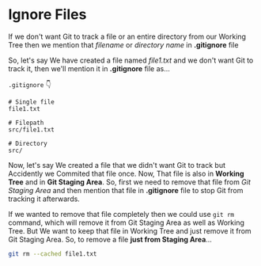 # Ignore Files

If we don't want Git to track a file or an entire directory from our Working Tree then we mention that _filename_ or _directory name_ in **.gitignore** file

So, let's say We have created a file named _file1.txt_ and we don't want Git to track it, then we'll mention it in **.gitignore** file as...

`.gitignore` 👇

```
# Single file
file1.txt

# Filepath
src/file1.txt

# Directory
src/
```

Now, let's say We created a file that we didn't want Git to track but Accidently we Commited that file once. Now, That file is also in **Working Tree** and in **Git Staging Area**. So, first we need to remove that file from _Git Staging Area_ and then mention that file in **.gitignore** file to stop Git from tracking it afterwards.

If we wanted to remove that file completely then we could use `git rm` command, which will remove it from Git Staging Area as well as Working Tree. But We want to keep that file in Working Tree and just remove it from Git Staging Area. So, to remove a file **just from Staging Area**...

```bash
git rm --cached file1.txt
```
